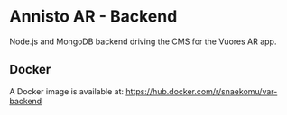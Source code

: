 # Annisto AR - Backend
Node.js and MongoDB backend driving the CMS for the Vuores AR app.

## Docker
A Docker image is available at: https://hub.docker.com/r/snaekomu/var-backend
